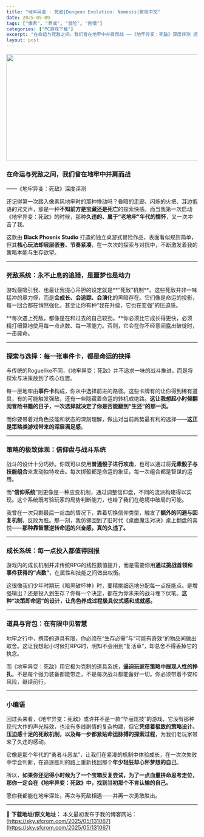 ```yaml
---
title: "地牢异变 : 死敌|Dungeon Evolution: Nemesis|繁简中文"
date: 2025-05-09
tags: ["像素", "养成", "冒险", "剧情"]
categories: ["PC游戏下载"]
excerpt: "在命运与死敌之间，我们曾在地牢中并肩而战 ——《地牢异变：死敌》深度评测 还记得第一次踏入像素风地牢时的那种悸动吗？昏暗的走廊、闪烁的火把、耳边低语的咒文声，那是一种不知前方是宝藏还是死亡的探索快感。而当我第一次启动《地牢异变：死敌》的时候，那种久违的、属于“老地牢”年代的情怀，又一次冲击了我。 这&hellip;"
layout: post
---
```


<img class="aligncenter size-full wp-image-131068" src="https://sky.sfcrom.com/wp-content/uploads/2025/05/2025050900585087.webp" alt="" width="600" height="280" />
<h3 class="" data-start="56" data-end="86"><strong data-start="60" data-end="84">在命运与死敌之间，我们曾在地牢中并肩而战</strong></h3>
<p class="" data-start="87" data-end="102">——《地牢异变：死敌》深度评测</p>
<p class="" data-start="104" data-end="223">还记得第一次踏入像素风地牢时的那种悸动吗？昏暗的走廊、闪烁的火把、耳边低语的咒文声，那是一种<strong data-start="150" data-end="165">不知前方是宝藏还是死亡</strong>的探索快感。而当我第一次启动《地牢异变：死敌》的时候，那种<strong data-start="194" data-end="214">久违的、属于“老地牢”年代的情怀</strong>，又一次冲击了我。</p>
<p class="" data-start="225" data-end="326">这款由 <strong data-start="229" data-end="253">Black Phoenix Studio</strong> 打造的独立桌游式冒险作品，表面看似规则简单，但其<strong data-start="278" data-end="296">核心玩法却层层嵌套、节奏紧凑</strong>，在一次次的探索与对抗中，不断激发着我的策略本能与生存欲望。</p>


<hr class="" data-start="328" data-end="331" />

<h3 class="" data-start="333" data-end="361"><strong data-start="337" data-end="361">死敌系统：永不止息的追猎，是噩梦也是动力</strong></h3>
<p class="" data-start="363" data-end="476">游戏最吸引我、也最让我提心吊胆的设定就是**“死敌”机制**。这些死敌并非一味猛冲的暴力怪，而是<strong data-start="411" data-end="426">会成长、会追踪、会演化</strong>的黑暗存在。它们像是命运的投影，每一回合都在悄然强化，甚至让你有种“我在升级，它也在变强”的压迫感。</p>
<p class="" data-start="478" data-end="556">**每次遇上死敌，都像是在和过去的自己较劲。**你必须比它成长得更快，必须精打细算地使用每一点点数、每一项能力。否则，它会在你不经意间露出破绽时，一击毙命。</p>


<hr class="" data-start="558" data-end="561" />

<h3 class="" data-start="563" data-end="591"><strong data-start="567" data-end="591">探索与选择：每一张事件卡，都是命运的抉择</strong></h3>
<p class="" data-start="593" data-end="646">与传统的Roguelike不同，《地牢异变：死敌》并不追求一味的战斗推进，而是将探索与决策放到了核心位置。</p>
<p class="" data-start="648" data-end="760">每一层地牢由<strong data-start="654" data-end="661">事件卡</strong>构成，你从中选择前进的路径。这些卡牌有的让你得到稀有道具，有的可能触发强敌，还有一些隐藏着命运的转机或绝路。<strong data-start="715" data-end="760">这让我想起小时候翻阅冒险书籍的日子，一次选择就决定了你是否能翻到“生还”的那一页。</strong></p>
<p class="" data-start="762" data-end="817">而你要带着对角色技能和状态的深刻理解，做出对当前局势最有利的选择——<strong data-start="796" data-end="816">这正是策略类游戏带来的深层满足感</strong>。</p>


<hr class="" data-start="819" data-end="822" />

<h3 class="" data-start="824" data-end="848"><strong data-start="828" data-end="848">策略的极致体现：信仰盘与战斗系统</strong></h3>
<p class="" data-start="850" data-end="931">战斗的设计十分巧妙。你既可以使用<strong data-start="866" data-end="878">普通骰子进行攻击</strong>，也可以通过将<strong data-start="885" data-end="898">元素骰子与技能组合</strong>来发动独特攻击。每次掷骰都是命运的象征，每一次组合都是智谋的运用。</p>
<p class="" data-start="933" data-end="1007">而“<strong data-start="935" data-end="943">信仰系统</strong>”则更像是一种应变机制，通过调整信仰盘，不同的流派构建得以实现。这个系统既考验玩家的局势判断能力，也给了我们在绝境中破局的可能。</p>
<p class="" data-start="1009" data-end="1112">我曾在一次只剩最后一丝血的情况下，靠着切换信仰类型，触发了<strong data-start="1038" data-end="1052">额外的闪避与回复机制</strong>，反败为胜。那一刻，我仿佛回到了旧时代《桌面魔法对决》桌上翻盘的喜悦——<strong data-start="1088" data-end="1112">那种靠智慧逆转命运的兴奋感，真的久违了。</strong></p>


<hr class="" data-start="1114" data-end="1117" />

<h3 class="" data-start="1119" data-end="1142"><strong data-start="1123" data-end="1142">成长系统：每一点投入都值得回报</strong></h3>
<p class="" data-start="1144" data-end="1207">游戏内的成长机制并非传统RPG的线性数值提升，而是需要你用<strong data-start="1173" data-end="1193">通过挑战首领和事件获得的“点数”</strong>，在属性和技能之间做出权衡。</p>
<p class="" data-start="1209" data-end="1312">这很像我们少年时期玩《暗黑破坏神》时，要精挑细选地分配每一点技能点。是增强输出？还是投入到生存？你每一个决定，都在为你未来的战斗埋下伏笔。<strong data-start="1278" data-end="1312">这种“决策即命运”的设计，让角色养成过程极具仪式感和成就感。</strong></p>


<hr class="" data-start="1314" data-end="1317" />

<h3 class="" data-start="1319" data-end="1340"><strong data-start="1323" data-end="1340">道具与背包：在有限中见智慧</strong></h3>
<p class="" data-start="1342" data-end="1421">地牢之行中，携带的道具有限，你必须在“生存必需”与“可能有奇效”的物品间做出取舍。这让我想起小时候打RPG时，明知不会用到“复活草”，却总舍不得丢掉它的执念。</p>
<p class="" data-start="1423" data-end="1507">而《地牢异变：死敌》用它极为克制的道具系统，<strong data-start="1445" data-end="1464">逼迫玩家在策略中展现人性的挣扎</strong>。不是每个强力装备都能带走，不是每次战斗都能备好一切。你必须带着不安和风险，继续前行。</p>


<hr class="" data-start="1509" data-end="1512" />

<h3 class="" data-start="1514" data-end="1525"><strong data-start="1518" data-end="1525">小编语</strong></h3>
<p class="" data-start="1527" data-end="1648">回过头来看，《地牢异变：死敌》或许并不是一款“华丽炫技”的游戏，它没有那种现代大作的声光特效，也没有多线剧情的复杂构建，但它<strong data-start="1589" data-end="1632">凭借着极致的策略设计、压迫感十足的死敌机制，以及每一步都紧贴命运脉搏的探索过程</strong>，为我们老玩家带来了久违的感动。</p>
<p class="" data-start="1650" data-end="1724">它像是那个年代的“勇者斗恶龙”，让我们在紧凑的机制中体验成长，在一次次失败中学会判断，在追逐胜利的路上重新找回那个<strong data-start="1707" data-end="1723">年少轻狂却心怀梦想的自己</strong>。</p>
<p class="" data-start="1726" data-end="1797">所以，<strong data-start="1729" data-end="1797">如果你还记得小时候为了一个宝箱反复尝试，为了一点血量拼命思考走位，那你一定会在《地牢异变：死敌》中，找到当初那个不肯认输的自己。</strong></p>
<p class="" data-start="1799" data-end="1828">愿你我都能在地牢深处，再次与死敌相遇——并再一次勇敢胜出。</p>

---
📖 **下载地址/原文地址：** 本文最初发布于我的博客网站：[https://sky.sfcrom.com/2025/05/131067](https://sky.sfcrom.com/2025/05/131067)
